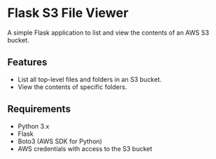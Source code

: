 # Flask S3 File Viewer

A simple Flask application to list and view the contents of an AWS S3 bucket.

## Features
- List all top-level files and folders in an S3 bucket.
- View the contents of specific folders.

## Requirements
- Python 3.x
- Flask
- Boto3 (AWS SDK for Python)
- AWS credentials with access to the S3 bucket

